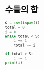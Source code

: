 # 수들의 합

```python
S = int(input())
total = 0
i = 0
while total < S:
    i += 1
    total += i

if total > S:
    i -= 1
print(i)
```

